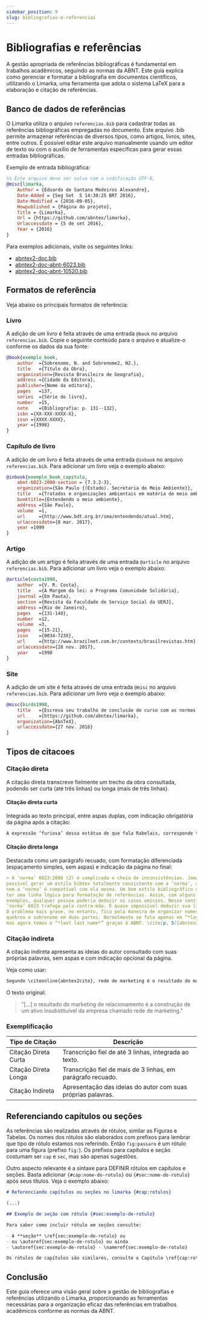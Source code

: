 ```yaml
---
sidebar_position: 9
slug: bibliografias-e-referencias
---
```


# Bibliografias e referências

A gestão apropriada de referências bibliográficas é fundamental em trabalhos acadêmicos, seguindo as normas da ABNT. Este guia explica como gerenciar e formatar a bibliografia em documentos científicos, utilizando o Limarka, uma ferramenta que adota o sistema LaTeX para a elaboração e citação de referências.

## Banco de dados de referências

O Limarka utiliza o arquivo `referencias.bib` para cadastrar todas as referências bibliográficas empregadas no documento. Este arquivo .bib permite armazenar referências de diversos tipos, como artigos, livros, sites, entre outros. É possível editar este arquivo manualmente usando um editor de texto ou com o auxílio de ferramentas específicas para gerar essas entradas bibliográficas.

Exemplo de entrada bibliográfica:

```bib
%% Este arquivo deve ser salvo com a codificação UTF-8,
@misc{limarka,
    Author = {Eduardo de Santana Medeiros Alexandre},
    Date-Added = {Seg Set  5 14:30:25 BRT 2016},
    Date-Modified = {2016-09-05},
    Howpublished = {Página do projeto},
    Title = {Limarka},
    Url = {https://github.com/abntex/limarka},
    Urlaccessdate = {5 de set 2016},
    Year = {2016}
}
```

Para exemplos adicionais, visite os seguintes links:

- [abntex2-doc.bib](https://github.com/abntex/abntex2/blob/master/doc/latex/abntex2/abntex2-doc.bib)
- [abntex2-doc-abnt-6023.bib](https://github.com/abntex/abntex2/blob/master/doc/latex/abntex2/abntex2-doc-abnt-6023.bib)
- [abntex2-doc-abnt-10520.bib](https://github.com/abntex/abntex2/blob/master/doc/latex/abntex2/abntex2-doc-abnt-10520.bib)

## Formatos de referência

Veja abaixo os principais formatos de referência:

### Livro

A adição de um livro é feita através de uma entrada `@book` no arquivo `referencias.bib`. Copie o seguinte conteúdo para o arquivo e atualize-o conforme os dados da sua fonte:

```bib
@book{exemplo_book,
    author  ={Sobrenome, N. and Sobrenome2, N2.},
    title   ={Título da Obra},
    organization={Revista Brasileira de Geografia},
    address ={Cidade da Editora},
    publisher={Nome da editora},
    pages   =137,
    series  ={Série do livro},
    number  =15,
    note    ={Bibliografia: p. 131--132},
    isbn ={XX-XXX-XXXX-X},
    issn ={XXXX-XXXX},
    year ={1998}
}
```

### Capítulo de livro

A adição de um livro é feita através de uma entrada `@inbook` no arquivo `referencias.bib`. Para adicionar um livro veja o exemplo abaixo:

```bib
@inbook{exemplo_book_capitulo,
    abnt-6023-2000-section = {7.3.2-3},
    organization={São Paulo {(Estado). Secretaria do Meio Ambiente}},
    title   ={Tratados e organizações ambientais em matéria de meio ambiente},
    booktitle={Entendendo o meio ambiente},
    address ={São Paulo},
    volume  =1,
    url     ={http://www.bdt.org.br/sma/entendendo/atual.htm},
    urlaccessdate={8 mar. 2017},
    year =1999
}
```

### Artigo

A adição de um artigo é feita através de uma entrada `@article` no arquivo `referencias.bib`. Para adicionar um livro veja o exemplo abaixo:

```bib
@article{costa1998,
    author  ={V. R. Costa},
    title   ={À Margem da lei: o Programa Comunidade Solidária},
    journal ={Em Pauta},
    section ={Revista da Faculdade de Serviço Social da UERJ},
    address ={Rio de Janeiro},
    pages   ={131-148},
    number  =12,
    volume  =3,
    pages   ={15-21},
    issn    ={0034-723X},
    url     ={http://www.brazilnet.com.br/contexts/brasilrevistas.htm},
    urlaccessdate={28 nov. 2017},
    year    =1998
}
```

### Site

A adição de um site é feita através de uma entrada `@misc` no arquivo `referencias.bib`. Para adicionar um livro veja o exemplo abaixo:

```bib
@misc{birds1998,
    title   ={Escreva seu trabalho de conclusão de curso com as normas da ABNT em Markdown},
    url     ={https://github.com/abntex/limarka},
    organization={AbnTeX},
    urlaccessdate={27 nov. 2016}
}
```

## Tipos de citacoes

### Citação direta

A citação direta transcreve fielmente um trecho da obra consultada, podendo ser curta (até três linhas) ou longa (mais de três linhas).

#### Citação direta curta

Integrada ao texto principal, entre aspas duplas, com indicação obrigatória da página após a citação:

```md
A expressão ‘furiosa’ dessa estátua de que fala Rabelais, corresponde também à realidade.” \cite[p. 5]{abntex2cite}.
```

#### Citação direta longa

Destacada como um parágrafo recuado, com formatação diferenciada (espaçamento simples, sem aspas) e indicação da página no final:

```md
> A ‘norma’ 6023:2000 (2) é complicada e cheia de inconsistências. Jamais será
possível gerar um estilo bibtex totalmente consistente com a ‘norma’, até porque
nem a ‘norma’ é compatível com ela mesma. Um bom estilo bibliográfico deve
ter uma linha lógica para formatação de referências. Assim, com alguns poucos
exemplos, qualquer pessoa poderia deduzir os casos omissos. Nesse sentido, a
‘norma’ 6023 trafega pela contra-mão. É quase impossível deduzir sua linha lógica.
O problema mais grave, no entanto, fica pela maneira de organizar nomes. A ABNT
quebrou o sobrenome em duas partes. Normalmente se fala apenas em “*last name*”,
mas agora temos o “*last last name*” graças à ABNT. \cite[p. 5]{abntex2cite}.
```

### Citação indireta

A citação indireta apresenta as ideias do autor consultado com suas próprias palavras, sem aspas e com indicação opcional da página.

Veja como usar:

```md
Segundo \citeonline{abntex2cite}, rede de marketing é o resultado do marketing de relacionamento a partir da construção de um ativo insubstituível.
```

O texto original:

> "[...] o resultado do marketing de relacionamento é a construção de um ativo insubstituível da empresa chamado rede de marketing."

### Exemplificação

|Tipo de Citação     |Descrição                                                   |
|--------------------|------------------------------------------------------------|
|Citação Direta Curta|Transcrição fiel de até 3 linhas, integrada ao texto.       |
|Citação Direta Longa|Transcrição fiel de mais de 3 linhas, em parágrafo recuado. |
|Citação Indireta    |Apresentação das ideias do autor com suas próprias palavras.|

## Referenciando capítulos ou seções

As referências são realizadas através de rótulos, similar as Figuras e Tabelas. Os nomes dos rótulos são elaborados com prefixos para lembrar que tipo de rótulo estamos nos referindo. Então `fig:passaro` é um rótulo para uma figura (prefixo `fig:`). Os prefixos para capítulos e seção costumam ser `cap` e `sec`, mas são apenas sugestões.

Outro aspecto relevante é a sintaxe para DEFINIR rótulos em capítulos e seções. Basta adicionar `{#cap:nome-do-rotulo}` ou `{#sec:nome-do-rotulo}` após seus títulos. Veja o exemplo abaixo:

```md
# Referenciando capítulos ou seções no limarka {#cap:rotulos}

(...)

## Exemplo de seção com rótulo {#sec:exemplo-de-rotulo}

Para saber como incluir rótulo em seções consulte:

- A **seção** \ref{sec:exemplo-de-rotulo} ou  
- ou \autoref{sec:exemplo-de-rotulo} ou ainda
- \autoref{sec:exemplo-de-rotulo} - \nameref{sec:exemplo-de-rotulo}

Os rótulos de capítulos são similares, consulte o Capítulo \ref{cap:rotulos}
```

## Conclusão

Este guia oferece uma visão geral sobre a gestão de bibliografias e referências utilizando o Limarka, proporcionando as ferramentas necessárias para a organização eficaz das referências em trabalhos acadêmicos conforme as normas da ABNT.
